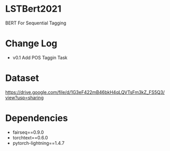 # LSTBert2021
BERT For Sequential Tagging

# Change Log

- v0.1 Add POS Taggin Task


# Dataset
https://drive.google.com/file/d/1G3eF422mB46bkH4qLQVTsFm3kZ_FS5Q3/view?usp=sharing

# Dependencies

- fairseq==0.9.0
- torchtext==0.6.0
- pytorch-lightning==1.4.7


